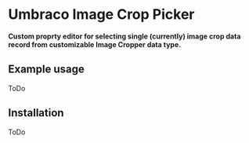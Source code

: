 # Umbraco Image Crop Picker #

**Custom proprty editor for selecting single (currently) image crop data record from customizable Image Cropper data type.**

## Example usage ##

ToDo

## Installation ##

ToDo